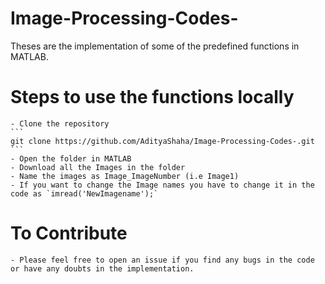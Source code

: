 # Image-Processing-Codes-
Theses are the implementation of some of the predefined functions in MATLAB.

# Steps to use the functions locally

    - Clone the repository
    ```
    git clone https://github.com/AdityaShaha/Image-Processing-Codes-.git
    ```
    - Open the folder in MATLAB
    - Download all the Images in the folder
    - Name the images as Image_ImageNumber (i.e Image1)
    - If you want to change the Image names you have to change it in the code as `imread('NewImagename');` 

# To Contribute
    
    - Please feel free to open an issue if you find any bugs in the code or have any doubts in the implementation.
    
